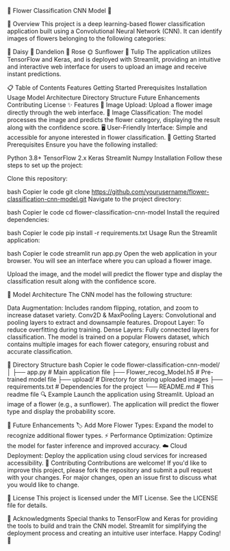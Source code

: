 🌼 Flower Classification CNN Model 🌻

🌟 Overview
This project is a deep learning-based flower classification application built using a Convolutional Neural Network (CNN). It can identify images of flowers belonging to the following categories:

🌼 Daisy
🌻 Dandelion
🌹 Rose
🌞 Sunflower
🌷 Tulip
The application utilizes TensorFlow and Keras, and is deployed with Streamlit, providing an intuitive and interactive web interface for users to upload an image and receive instant predictions.

📋 Table of Contents
Features
Getting Started
Prerequisites
Installation
Usage
Model Architecture
Directory Structure
Future Enhancements
Contributing
License
✨ Features
📁 Image Upload: Upload a flower image directly through the web interface.
🌼 Image Classification: The model processes the image and predicts the flower category, displaying the result along with the confidence score.
🖥️ User-Friendly Interface: Simple and accessible for anyone interested in flower classification.
🚀 Getting Started
Prerequisites
Ensure you have the following installed:

Python 3.8+
TensorFlow 2.x
Keras
Streamlit
Numpy
Installation
Follow these steps to set up the project:

Clone this repository:

bash
Copier le code
git clone https://github.com/yourusername/flower-classification-cnn-model.git
Navigate to the project directory:

bash
Copier le code
cd flower-classification-cnn-model
Install the required dependencies:

bash
Copier le code
pip install -r requirements.txt
Usage
Run the Streamlit application:

bash
Copier le code
streamlit run app.py
Open the web application in your browser. You will see an interface where you can upload a flower image.

Upload the image, and the model will predict the flower type and display the classification result along with the confidence score.

🧠 Model Architecture
The CNN model has the following structure:

Data Augmentation: Includes random flipping, rotation, and zoom to increase dataset variety.
Conv2D & MaxPooling Layers: Convolutional and pooling layers to extract and downsample features.
Dropout Layer: To reduce overfitting during training.
Dense Layers: Fully connected layers for classification.
The model is trained on a popular Flowers dataset, which contains multiple images for each flower category, ensuring robust and accurate classification.

📁 Directory Structure
bash
Copier le code
flower-classification-cnn-model/
│
├── app.py                 # Main application file
├── Flower_recog_Model.h5  # Pre-trained model file
├── upload/                # Directory for storing uploaded images
├── requirements.txt       # Dependencies for the project
└── README.md              # This readme file
🔍 Example
Launch the application using Streamlit.
Upload an image of a flower (e.g., a sunflower).
The application will predict the flower type and display the probability score.

🌱 Future Enhancements
🏷️ Add More Flower Types: Expand the model to recognize additional flower types.
⚡ Performance Optimization: Optimize the model for faster inference and improved accuracy.
☁️ Cloud Deployment: Deploy the application using cloud services for increased accessibility.
🤝 Contributing
Contributions are welcome! If you'd like to improve this project, please fork the repository and submit a pull request with your changes. For major changes, open an issue first to discuss what you would like to change.

📜 License
This project is licensed under the MIT License. See the LICENSE file for details.

🙏 Acknowledgments
Special thanks to TensorFlow and Keras for providing the tools to build and train the CNN model.
Streamlit for simplifying the deployment process and creating an intuitive user interface.
Happy Coding! 🌼

